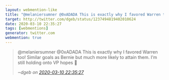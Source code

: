 ```yaml
---
layout: webmention-like
title: "@melaniersumner @0xADADA This is exactly why I favored Warren too! Similar goals as Bernie but much more likely to attain them. I’m still holding onto VP hopes 🤞"
target: http://twitter.com/dgeb/status/1237494819402010624
date: 2020-03-10 22:35:27
tags: [webmentions]
generator: twitter.com
webmention: true
---
```




<blockquote class="external-citation">
  <p>
    @melaniersumner @0xADADA This is exactly why I favored Warren too! Similar goals as Bernie but much more likely to attain them. I’m still holding onto VP hopes 🤞
  </p>
  <cite>‒<span class="p-author p-name">dgeb</span>
    on
    <a href="http://twitter.com/dgeb/status/1237494819402010624" rel="external nofollow" target="_blank">2020-03-10 22:35:27</a>
  </cite>
</blockquote>



